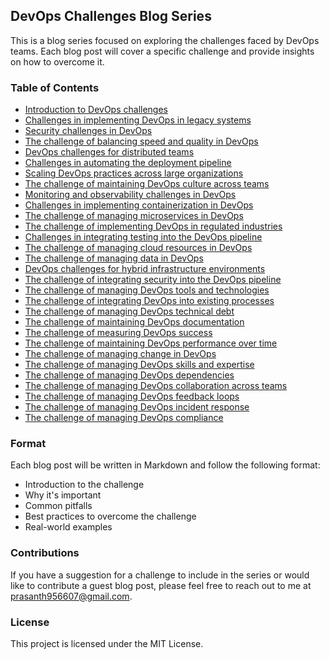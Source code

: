 ## DevOps Challenges Blog Series
This is a blog series focused on exploring the challenges faced by DevOps teams. Each blog post will cover a specific challenge and provide insights on how to overcome it.

### Table of Contents
- [Introduction to DevOps challenges](/DAY-01/)
- [Challenges in implementing DevOps in legacy systems]()
- [Security challenges in DevOps]()
- [The challenge of balancing speed and quality in DevOps]()
- [DevOps challenges for distributed teams]()
- [Challenges in automating the deployment pipeline]()
- [Scaling DevOps practices across large organizations]()
- [The challenge of maintaining DevOps culture across teams]()
- [Monitoring and observability challenges in DevOps]()
- [Challenges in implementing containerization in DevOps]()
- [The challenge of managing microservices in DevOps]()
- [The challenge of implementing DevOps in regulated industries]()
- [Challenges in integrating testing into the DevOps pipeline]()
- [The challenge of managing cloud resources in DevOps]()
- [The challenge of managing data in DevOps]()
- [DevOps challenges for hybrid infrastructure environments]()
- [The challenge of integrating security into the DevOps pipeline]()
- [The challenge of managing DevOps tools and technologies]()
- [The challenge of integrating DevOps into existing processes]()
- [The challenge of managing DevOps technical debt]()
- [The challenge of maintaining DevOps documentation]()
- [The challenge of measuring DevOps success]()
- [The challenge of maintaining DevOps performance over time]()
- [The challenge of managing change in DevOps]()
- [The challenge of managing DevOps skills and expertise]()
- [The challenge of managing DevOps dependencies]()
- [The challenge of managing DevOps collaboration across teams]()
- [The challenge of managing DevOps feedback loops]()
- [The challenge of managing DevOps incident response]()
- [The challenge of managing DevOps compliance]()
### Format
Each blog post will be written in Markdown and follow the following format:

- Introduction to the challenge
- Why it's important
- Common pitfalls
- Best practices to overcome the challenge
- Real-world examples
### Contributions
If you have a suggestion for a challenge to include in the series or would like to contribute a guest blog post, please feel free to reach out to me at prasanth956607@gmail.com.

### License
This project is licensed under the MIT License.